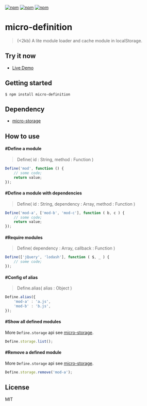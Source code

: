 [![npm](https://img.shields.io/npm/l/micro-definition.svg?style=flat-square)](https://www.npmjs.org/package/micro-definition)
[![npm](https://img.shields.io/npm/v/micro-definition.svg?style=flat-square)](https://www.npmjs.org/package/micro-definition)
[![npm](https://img.shields.io/npm/dm/micro-definition.svg?style=flat-square)](https://www.npmjs.org/package/micro-definition)

# micro-definition
> (<2kb) A lite module loader and cache module in localStorage.

## Try it now

* [Live Demo](https://lixinliang.github.io/live-demo/micro-definition/)

## Getting started
```
$ npm install micro-definition
```

## Dependency

* [micro-storage](https://github.com/micro-app/micro-storage)

## How to use

#### #Define a module
> Define( id : String, method : Function )

```js
Define('mod', function () {
    // some code;
    return value;
});
```

#### #Define a module with dependencies
> Define( id : String, dependency : Array, method : Function )

```js
Define('mod-a', ['mod-b', 'mod-c'], function ( b, c ) {
    // some code;
    return value;
});
```

#### #Require modules
> Define( dependency : Array, callback : Function )

```js
Define(['jQuery', 'lodash'], function ( $, _ ) {
    // some code;
});
```

#### #Config of alias
> Define.alias( alias : Object )

```js
Define.alias({
    'mod-a' : 'a.js',
    'mod-b' : 'b.js',
});
```

#### #Show all defined modules
More `Define.storage` api see [micro-storage](https://github.com/micro-app/micro-storage).

```js
Define.storage.list();
```

#### #Remove a defined module
More `Define.storage` api see [micro-storage](https://github.com/micro-app/micro-storage).

```js
Define.storage.remove('mod-a');
```

## License

MIT
